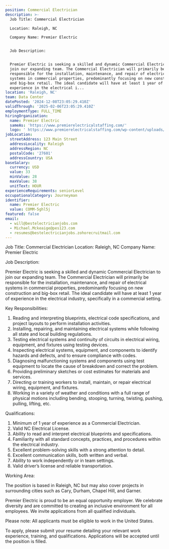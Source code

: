 ```yaml
---
position: Commercial Electrician
description: >-
  Job Title: Commercial Electrician

  Location: Raleigh, NC

  Company Name: Premier Electric


  Job Description:


  Premier Electric is seeking a skilled and dynamic Commercial Electrician to
  join our expanding team. The Commercial Electrician will primarily be
  responsible for the installation, maintenance, and repair of electrical
  systems in commercial properties, predominantly focusing on new construction
  and big-box retail. The ideal candidate will have at least 1 year of
  experience in the electrical i...
location: 'Raleigh, NC'
team: Data Center
datePosted: '2024-12-08T23:05:29.410Z'
validThrough: '2025-02-06T23:05:29.410Z'
employmentType: FULL_TIME
hiringOrganization:
  name: Premier Electric
  sameAs: 'https://www.premierelectricalstaffing.com/'
  logo: ' https://www.premierelectricalstaffing.com/wp-content/uploads/2020/05/Premier-Electrical-Staffing-logo.png'
jobLocation:
  streetAddress: 123 Main Street
  addressLocality: Raleigh
  addressRegion: NC
  postalCode: '27601'
  addressCountry: USA
baseSalary:
  currency: USD
  value: 33
  minValue: 28
  maxValue: 38
  unitText: HOUR
experienceRequirements: seniorLevel
occupationalCategory: Journeyman
identifier:
  name: Premier Electric
  value: COMM-5ghl5j
featured: false
email:
  - will@bestelectricianjobs.com
  - Michael.Mckeaige@pes123.com
  - resumes@bestelectricianjobs.zohorecruitmail.com
---
```




Job Title: Commercial Electrician
Location: Raleigh, NC
Company Name: Premier Electric

Job Description:

Premier Electric is seeking a skilled and dynamic Commercial Electrician to join our expanding team. The Commercial Electrician will primarily be responsible for the installation, maintenance, and repair of electrical systems in commercial properties, predominantly focusing on new construction and big-box retail. The ideal candidate will have at least 1 year of experience in the electrical industry, specifically in a commercial setting.

Key Responsibilities:

1. Reading and interpreting blueprints, electrical code specifications, and project layouts to perform installation activities.
2. Installing, repairing, and maintaining electrical systems while following all state and local building regulations.
3. Testing electrical systems and continuity of circuits in electrical wiring, equipment, and fixtures using testing devices.
4. Inspecting electrical systems, equipment, and components to identify hazards and defects, and to ensure compliance with codes.
5. Diagnosing malfunctioning systems and components using test equipment to locate the cause of breakdown and correct the problem.
6. Providing preliminary sketches or cost estimates for materials and services.
7. Directing or training workers to install, maintain, or repair electrical wiring, equipment, and fixtures.
8. Working in a variety of weather and conditions with a full range of physical motions including bending, stooping, turning, twisting, pushing, pulling, lifting, etc.

Qualifications:

1. Minimum of 1 year of experience as a Commercial Electrician.
2. Valid NC Electrical License.
3. Ability to read and interpret electrical blueprints and specifications.
4. Familiarity with all standard concepts, practices, and procedures within the electrical industry.
5. Excellent problem-solving skills with a strong attention to detail.
6. Excellent communication skills, both written and verbal.
7. Ability to work independently or in team settings.
8. Valid driver’s license and reliable transportation.

Working Area:

The position is based in Raleigh, NC but may also cover projects in surrounding cities such as Cary, Durham, Chapel Hill, and Garner.

Premier Electric is proud to be an equal opportunity employer. We celebrate diversity and are committed to creating an inclusive environment for all employees. We invite applications from all qualified individuals.

Please note: All applicants must be eligible to work in the United States. 

To apply, please submit your resume detailing your relevant work experience, training, and qualifications. Applications will be accepted until the position is filled.